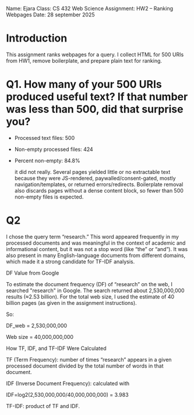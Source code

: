 Name: Ejara
Class: CS 432 Web Science
Assignment: HW2 – Ranking Webpages
Date: 28 september 2025

# Introduction
This assignment ranks webpages for a query. I collect HTML for 500 URIs from HW1, remove boilerplate, and prepare plain text for ranking.

# Q1.  How many of your 500 URIs produced useful text? If that number was less than 500, did that surprise you?
- Processed text files: 500  
- Non-empty processed files: 424  
- Percent non-empty: 84.8%

  it did not really. Several pages yielded little or no extractable text because they were JS-rendered, paywalled/consent-gated, mostly navigation/templates, or returned errors/redirects. Boilerplate removal also discards pages without a dense content block, so fewer than 500 non-empty files is expected.

# Q2 

 I chose the query term “research.”
This word appeared frequently in my processed documents and was meaningful in the context of academic and informational content, but it was not a stop word (like “the” or “and”). It was also present in many English-language documents from different domains, which made it a strong candidate for TF-IDF analysis.

DF Value from Google

To estimate the document frequency (DF) of “research” on the web, I searched "research" in Google. The search returned about 2,530,000,000 results (≈2.53 billion).
For the total web size, I used the estimate of 40 billion pages (as given in the assignment instructions).

So:

DF_web = 2,530,000,000

Web size = 40,000,000,000

How TF, IDF, and TF-IDF Were Calculated

TF (Term Frequency): number of times “research” appears in a given processed document divided by the total number of words in that document.

IDF (Inverse Document Frequency): calculated with

IDF=log2​(2,530,000,000/40,000,000,000​) = 3.983


TF-IDF: product of TF and IDF.
